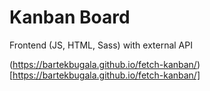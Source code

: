 # Kanban Board
Frontend (JS, HTML, Sass)
with external API 

(https://bartekbugala.github.io/fetch-kanban/)[https://bartekbugala.github.io/fetch-kanban/]

